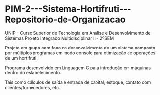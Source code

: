 # PIM-2---Sistema-Hortifruti---Repositorio-de-Organizacao

UNIP  -  Curso Superior de Tecnologia em Análise e Desenvolvimento de Sistemas
Projeto Integrado Multidisciplinar II  -  2ºSEM 

Projeto em grupo com foco no desenvolvimento de um sistema composto por múltiplos programas em modo console para otimização de operações de um hortifruti.

Programa desenvolvido em Linguagem C para introdução em máquinas dentro do estabelecimento.

Tais como cálculos de saída e entrada de capital, estoque, contato com clientes/fornecedores, etc.
